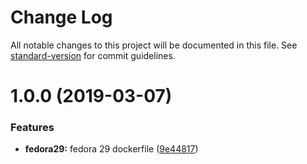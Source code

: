 # Change Log

All notable changes to this project will be documented in this file. See [standard-version](https://github.com/conventional-changelog/standard-version) for commit guidelines.

# 1.0.0 (2019-03-07)


### Features

* **fedora29:** fedora 29 dockerfile ([9e44817](https://github.com/cdcabrera/container-context/commit/9e44817))
